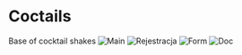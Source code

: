 # Coctails
Base of cocktail shakes
![Main](https://raw.githubusercontent.com/olgadobrzanska/Coctails/image/1.png)
![Rejestracja](https://raw.githubusercontent.com/olgadobrzanska/Coctails/image/3.png)
![Form](https://raw.githubusercontent.com/olgadobrzanska/Coctails/image/4.png)
![Doc](https://raw.githubusercontent.com/olgadobrzanska/Coctails/image/2.png)
